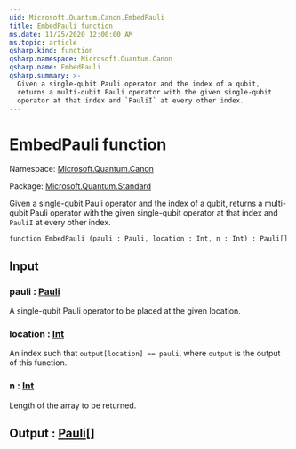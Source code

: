 ```yaml
---
uid: Microsoft.Quantum.Canon.EmbedPauli
title: EmbedPauli function
ms.date: 11/25/2020 12:00:00 AM
ms.topic: article
qsharp.kind: function
qsharp.namespace: Microsoft.Quantum.Canon
qsharp.name: EmbedPauli
qsharp.summary: >-
  Given a single-qubit Pauli operator and the index of a qubit,
  returns a multi-qubit Pauli operator with the given single-qubit
  operator at that index and `PauliI` at every other index.
---
```


# EmbedPauli function

Namespace: [Microsoft.Quantum.Canon](xref:Microsoft.Quantum.Canon)

Package: [Microsoft.Quantum.Standard](https://nuget.org/packages/Microsoft.Quantum.Standard)


Given a single-qubit Pauli operator and the index of a qubit,returns a multi-qubit Pauli operator with the given single-qubitoperator at that index and `PauliI` at every other index.

```qsharp
function EmbedPauli (pauli : Pauli, location : Int, n : Int) : Pauli[]
```


## Input

### pauli : [Pauli](xref:microsoft.quantum.user-guide.language.types)

A single-qubit Pauli operator to be placed at the given location.


### location : [Int](xref:microsoft.quantum.user-guide.language.types)

An index such that `output[location] == pauli`, where `output` isthe output of this function.


### n : [Int](xref:microsoft.quantum.user-guide.language.types)

Length of the array to be returned.



## Output : [Pauli](xref:microsoft.quantum.user-guide.language.types)[]

